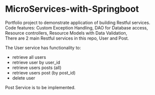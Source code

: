 # MicroServices-with-Springboot
Portfolio project to demonstrate application of building Restful services.
Code features: Custom Exception Handling, DAO for Database access, Resource controllers, Resource Models with Data Validation,   
There are 2 main Restful services in this repo, User and Post.

The User service has functionality to:
- retrieve all users
- retrieve user by user_id
- retrieve users posts (all)
- retrieve users post (by post_id)
- delete user

Post Service is to be implemented.
